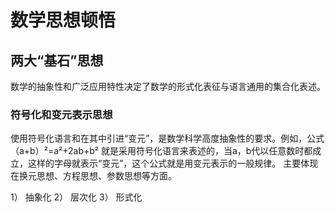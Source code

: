 # 数学思想顿悟

## 两大“基石”思想

数学的抽象性和广泛应用特性决定了数学的形式化表征与语言通用的集合化表述。

### 符号化和变元表示思想

使用符号化语言和在其中引进“变元”，是数学科学高度抽象性的要求。例如，公式（a+b）²=a²+2ab+b² 就是采用符号化语言来表述的，当a，b代以任意数时都成立，这样的字母就表示“变元”，这个公式就是用变元表示的一般规律。
主要体现在换元思想、方程思想、参数思想等方面。

1） 抽象化
2） 层次化
3） 形式化
